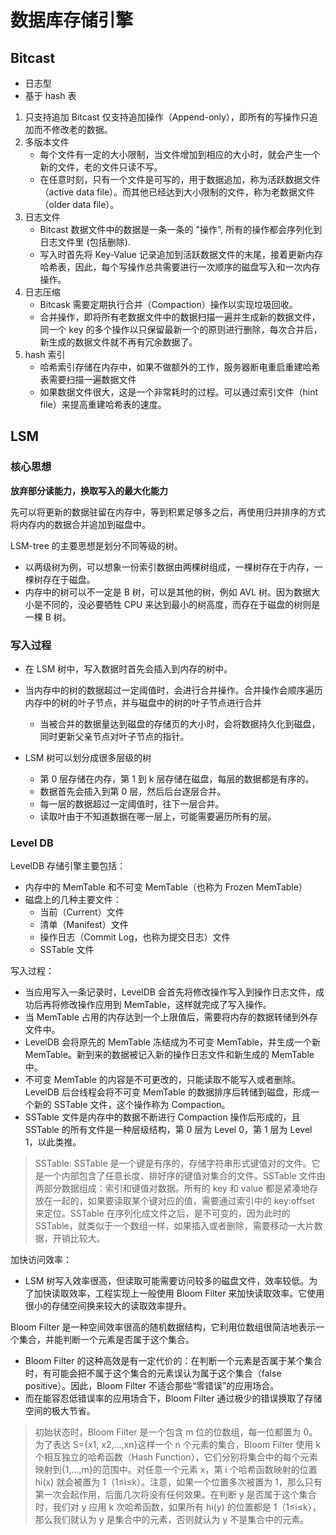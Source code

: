 # 数据库存储引擎

## Bitcast

- 日志型
- 基于 hash 表

1. 只支持追加
    Bitcast 仅支持追加操作（Append-only），即所有的写操作只追加而不修改老的数据。
2. 多版本文件
    - 每个文件有一定的大小限制，当文件增加到相应的大小时，就会产生一个新的文件，老的文件只读不写。
    - 在任意时刻，只有一个文件是可写的，用于数据追加，称为活跃数据文件（active data file）。而其他已经达到大小限制的文件，称为老数据文件（older data file）。
3. 日志文件
    - Bitcast 数据文件中的数据是一条一条的 "操作", 所有的操作都会序列化到日志文件里 (包括删除).
    - 写入时首先将 Key-Value 记录追加到活跃数据文件的末尾，接着更新内存哈希表，因此，每个写操作总共需要进行一次顺序的磁盘写入和一次内存操作。
4. 日志压缩
    - Bitcask 需要定期执行合并（Compaction）操作以实现垃圾回收。
    - 合并操作，即将所有老数据文件中的数据扫描一遍并生成新的数据文件，同一个 key 的多个操作以只保留最新一个的原则进行删除，每次合并后，新生成的数据文件就不再有冗余数据了。
5. hash 索引
    - 哈希索引存储在内存中，如果不做额外的工作，服务器断电重启重建哈希表需要扫描一遍数据文件
    - 如果数据文件很大，这是一个非常耗时的过程。可以通过索引文件（hint file）来提高重建哈希表的速度。

## LSM

### 核心思想

**放弃部分读能力，换取写入的最大化能力**

先可以将更新的数据驻留在内存中，等到积累足够多之后，再使用归并排序的方式将内存内的数据合并追加到磁盘中。

LSM-tree 的主要思想是划分不同等级的树。
- 以两级树为例，可以想象一份索引数据由两棵树组成，一棵树存在于内存，一棵树存在于磁盘。
- 内存中的树可以不一定是 B 树，可以是其他的树，例如 AVL 树。因为数据大小是不同的，没必要牺牲 CPU 来达到最小的树高度，而存在于磁盘的树则是一棵 B 树。

### 写入过程

- 在 LSM 树中，写入数据时首先会插入到内存的树中。
- 当内存中的树的数据超过一定阈值时，会进行合并操作。合并操作会顺序遍历内存中的树的叶子节点，并与磁盘中的树的叶子节点进行合并
    - 当被合并的数据量达到磁盘的存储页的大小时，会将数据持久化到磁盘，同时更新父亲节点对叶子节点的指针。

- LSM 树可以划分成很多层级的树
    - 第 0 层存储在内存，第 1 到 k 层存储在磁盘，每层的数据都是有序的。
    - 数据首先会插入到第 0 层，然后后台逐层合并。
    - 每一层的数据超过一定阈值时，往下一层合并。
    - 读取叶由于不知道数据在哪一层上，可能需要遍历所有的层。

### Level DB

LevelDB 存储引擎主要包括：
- 内存中的 MemTable 和不可变 MemTable（也称为 Frozen MemTable）
- 磁盘上的几种主要文件：
    - 当前（Current）文件
    - 清单（Manifest）文件
    - 操作日志（Commit Log，也称为提交日志）文件
    - SSTable 文件

写入过程：
- 当应用写入一条记录时，LevelDB 会首先将修改操作写入到操作日志文件，成功后再将修改操作应用到 MemTable，这样就完成了写入操作。
- 当 MemTable 占用的内存达到一个上限值后，需要将内存的数据转储到外存文件中。
- LevelDB 会将原先的 MemTable 冻结成为不可变 MemTable，并生成一个新 MemTable。新到来的数据被记入新的操作日志文件和新生成的 MemTable 中。
- 不可变 MemTable 的内容是不可更改的，只能读取不能写入或者删除。LevelDB 后台线程会将不可变 MemTable 的数据排序后转储到磁盘，形成一个新的 SSTable 文件，这个操作称为 Compaction。
- SSTable 文件是内存中的数据不断进行 Compaction 操作后形成的，且 SSTable 的所有文件是一种层级结构，第 0 层为 Level 0，第 1 层为 Level 1，以此类推。

> SSTable: SSTable 是一个键是有序的，存储字符串形式键值对的文件。它是一个内部包含了任意长度、排好序的键值对集合的文件。SSTable 文件由两部分数据组成：索引和键值对数据。所有的 key 和 value 都是紧凑地存放在一起的，如果要读取某个键对应的值，需要通过索引中的 key:offset 来定位。SSTable 在序列化成文件之后，是不可变的，因为此时的 SSTable，就类似于一个数组一样，如果插入或者删除，需要移动一大片数据，开销比较大。

加快访问效率：

- LSM 树写入效率很高，但读取可能需要访问较多的磁盘文件，效率较低。为了加快读取效率，工程实现上一般使用 Bloom Filter 来加快读取效率。它使用很小的存储空间换来较大的读取效率提升。

Bloom Filter 是一种空间效率很高的随机数据结构，它利用位数组很简洁地表示一个集合，并能判断一个元素是否属于这个集合。
- Bloom Filter 的这种高效是有一定代价的：在判断一个元素是否属于某个集合时，有可能会把不属于这个集合的元素误认为属于这个集合（false positive）。因此，Bloom Filter 不适合那些“零错误”的应用场合。
- 而在能容忍低错误率的应用场合下，Bloom Filter 通过极少的错误换取了存储空间的极大节省。

> 初始状态时，Bloom Filter 是一个包含 m 位的位数组，每一位都置为 0。为了表达 S={x1, x2,…,xn}这样一个 n 个元素的集合，Bloom Filter 使用 k 个相互独立的哈希函数（Hash Function），它们分别将集合中的每个元素映射到{1,…,m}的范围中。对任意一个元素 x，第 i 个哈希函数映射的位置 hi(x) 就会被置为 1（1≤i≤k）。注意，如果一个位置多次被置为 1，那么只有第一次会起作用，后面几次将没有任何效果。在判断 y 是否属于这个集合时，我们对 y 应用 k 次哈希函数，如果所有 hi(y) 的位置都是 1（1≤i≤k），那么我们就认为 y 是集合中的元素，否则就认为 y 不是集合中的元素。




